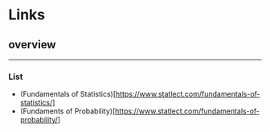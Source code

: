 # Links
## overview
---

### List

  - (Fundamentals of Statistics)[https://www.statlect.com/fundamentals-of-statistics/]
  - (Fundaments of Probability)[https://www.statlect.com/fundamentals-of-probability/]
